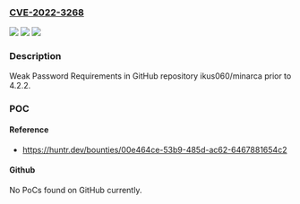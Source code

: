 ### [CVE-2022-3268](https://cve.mitre.org/cgi-bin/cvename.cgi?name=CVE-2022-3268)
![](https://img.shields.io/static/v1?label=Product&message=ikus060%2Fminarca&color=blue)
![](https://img.shields.io/static/v1?label=Version&message=n%2Fa&color=blue)
![](https://img.shields.io/static/v1?label=Vulnerability&message=CWE-521%20Weak%20Password%20Requirements&color=brighgreen)

### Description

Weak Password Requirements in GitHub repository ikus060/minarca prior to 4.2.2.

### POC

#### Reference
- https://huntr.dev/bounties/00e464ce-53b9-485d-ac62-6467881654c2

#### Github
No PoCs found on GitHub currently.

